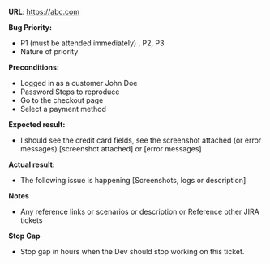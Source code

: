 **URL**: https://abc.com

**Bug Priority:**
- P1 (must be attended immediately) , P2, P3 
- Nature of priority  

**Preconditions:**
- Logged in as a customer John Doe 
- Password Steps to reproduce 
- Go to the checkout page 
- Select a payment method 

**Expected result:**
- I should see the credit card fields, see the screenshot attached (or error messages) 
[screenshot attached] or [error messages] 

**Actual result:**
- The following issue is happening 
[Screenshots, logs or description] 

**Notes**
- Any reference links or scenarios or description or Reference other JIRA tickets 

**Stop Gap**
- Stop gap in hours when the Dev should stop working on this ticket. 
